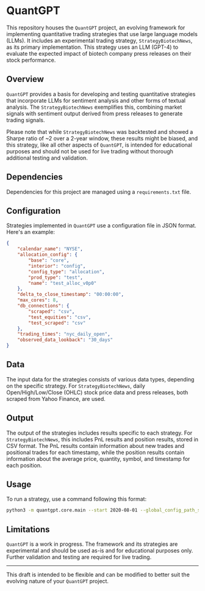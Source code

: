 
# QuantGPT

This repository houses the `QuantGPT` project, an evolving framework for implementing quantitative trading strategies that use large language models (LLMs). It includes an experimental trading strategy, `StrategyBiotechNews`, as its primary implementation. This strategy uses an LLM (GPT-4) to evaluate the expected impact of biotech company press releases on their stock performance.

## Overview

`QuantGPT` provides a basis for developing and testing quantitative strategies that incorporate LLMs for sentiment analysis and other forms of textual analysis. The `StrategyBiotechNews` exemplifies this, combining market signals with sentiment output derived from press releases to generate trading signals.

Please note that while `StrategyBiotechNews` was backtested and showed a Sharpe ratio of ~2 over a 2-year window, these results might be biased, and this strategy, like all other aspects of `QuantGPT`, is intended for educational purposes and should not be used for live trading without thorough additional testing and validation.

## Dependencies

Dependencies for this project are managed using a `requirements.txt` file.

## Configuration

Strategies implemented in `QuantGPT` use a configuration file in JSON format. Here's an example:

```json
{
    "calendar_name": "NYSE",
    "allocation_config": {
        "base": "core",
        "interior": "config",
        "config_type": "allocation",
        "prod_type": "test",
        "name": "test_alloc_v0p0"
    },
    "delta_to_close_timestamp": "00:00:00",
    "max_cores": 8,
    "db_connections": {
        "scraped": "csv",
        "test_equities": "csv",
        "test_scraped": "csv"
    },
    "trading_times": "nyc_daily_open",
    "observed_data_lookback": "30_days"
}
```

## Data

The input data for the strategies consists of various data types, depending on the specific strategy. For `StrategyBiotechNews`, daily Open/High/Low/Close (OHLC) stock price data and press releases, both scraped from Yahoo Finance, are used.

## Output

The output of the strategies includes results specific to each strategy. For `StrategyBiotechNews`, this includes PnL results and position results, stored in CSV format. The PnL results contain information about new trades and positional trades for each timestamp, while the position results contain information about the average price, quantity, symbol, and timestamp for each position.

## Usage

To run a strategy, use a command following this format:

```bash
python3 -m quantgpt.core.main --start 2020-08-01 --global_config_path_str  quantgpt_core_config_global_test_test_simple_biotech_news_v0p0
```

## Limitations

`QuantGPT` is a work in progress. The framework and its strategies are experimental and should be used as-is and for educational purposes only. Further validation and testing are required for live trading.

---

This draft is intended to be flexible and can be modified to better suit the evolving nature of your `QuantGPT` project.
